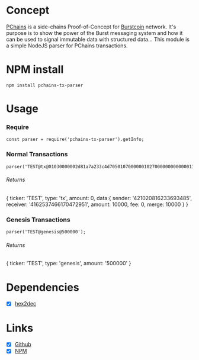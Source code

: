 # Concept
[PChains](http://burst-marketplace.binary-dev.com/pchains/documentations/doc.php) is a side-chains Proof-of-Concept for [Burstcoin](https://www.burst-coin.org/) network. It's purpose is to show the power of the Burst messaging system and how it can be used to signal immutable data with structured data...
This module is a simple NodeJS parser for PChains transactions.

# NPM install
```
npm install pchains-tx-parser
```

# Usage
### Require
```
const parser = require('pchains-tx-parser').getInfo;
```

### Normal Transactions
```
parser('TEST@tx@01030000002d81a7a233c4d70501070000001027000000000000011000000000000000000000000105000000f779587bc54dc43901140000001027000000000000');
```

###### Returns
{ ticker: 'TEST',
  type: 'tx',
  amount: 0,
  data:{
     sender: '421020816233693485',
     receiver: '4162537466170472951',
     amount: 10000,
     fee: 0,
     merge: 10000
   }
}

### Genesis Transactions
```
parser('TEST@genesis@500000');
```

###### Returns
{ ticker: 'TEST', type: 'genesis', amount: '500000' }

# Dependencies
- [x] [hex2dec](https://www.npmjs.com/package/hex2dec)

# Links
- [x] [Github](https://github.com/gpedro34/pchains-tx-parser/)
- [x] [NPM](https://www.npmjs.com/package/pchains-tx-parser)
